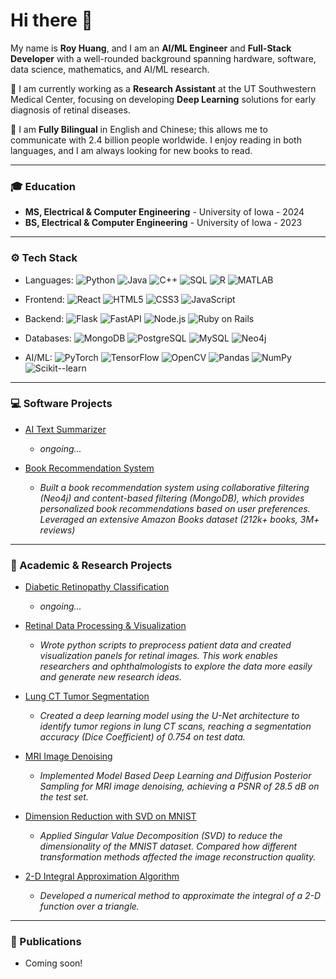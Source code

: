 # Hi there 👋


My name is **Roy Huang**, and I am an **AI/ML Engineer** and **Full-Stack Developer**
with a well-rounded background spanning hardware, software, data science, mathematics, and AI/ML research.


💼 I am currently working as a **Research Assistant** at the UT Southwestern Medical Center, 
focusing on developing **Deep Learning** solutions for early diagnosis of retinal diseases.


📜 I am **Fully Bilingual** in English and Chinese; 
this allows me to communicate with 2.4 billion people worldwide. 
I enjoy reading in both languages, and I am always looking for new books to read.


---

### 🎓 Education

- **MS, Electrical & Computer Engineering** - University of Iowa - 2024
- **BS, Electrical & Computer Engineering** - University of Iowa - 2023


---

### ⚙️ Tech Stack

- Languages:
![Python](https://img.shields.io/badge/Python-3776AB?style=flat&logo=python&logoColor=white)
![Java](https://img.shields.io/badge/Java-007396?style=flat&logo=java&logoColor=white)
![C++](https://img.shields.io/badge/C++-00599C?style=flat&logo=c%2B%2B&logoColor=white)
![SQL](https://img.shields.io/badge/SQL-4479A1?style=flat&logo=postgresql&logoColor=white)
![R](https://img.shields.io/badge/R-276DC3?style=flat&logo=r&logoColor=white)
![MATLAB](https://img.shields.io/badge/MATLAB-0076A8?style=flat&logo=Mathworks&logoColor=white)

- Frontend:
![React](https://img.shields.io/badge/React-20232A?style=flat&logo=react&logoColor=61DAFB)
![HTML5](https://img.shields.io/badge/HTML5-E34F26?style=flat&logo=html5&logoColor=white)
![CSS3](https://img.shields.io/badge/CSS3-1572B6?style=flat&logo=css3&logoColor=white)
![JavaScript](https://img.shields.io/badge/JavaScript-F7DF1E?style=flat&logo=javascript&logoColor=black)

- Backend:
![Flask](https://img.shields.io/badge/Flask-000000?style=flat&logo=flask&logoColor=white)
![FastAPI](https://img.shields.io/badge/FastAPI-009688?style=flat&logo=fastapi&logoColor=white)
![Node.js](https://img.shields.io/badge/Node.js-339933?style=flat&logo=nodedotjs&logoColor=white)
![Ruby on Rails](https://img.shields.io/badge/Ruby_on_Rails-CC0000?style=flat&logo=ruby-on-rails&logoColor=white)

- Databases:
![MongoDB](https://img.shields.io/badge/MongoDB-47A248?style=flat&logo=mongodb&logoColor=white)
![PostgreSQL](https://img.shields.io/badge/PostgreSQL-316192?style=flat&logo=postgresql&logoColor=white)
![MySQL](https://img.shields.io/badge/MySQL-005C84?style=flat&logo=mysql&logoColor=white)
![Neo4j](https://img.shields.io/badge/Neo4j-008CC1?style=flat&logo=neo4j&logoColor=white)

- AI/ML:
![PyTorch](https://img.shields.io/badge/PyTorch-EE4C2C?style=flat&logo=pytorch&logoColor=white)
![TensorFlow](https://img.shields.io/badge/TensorFlow-FF6F00?style=flat&logo=tensorflow&logoColor=white)
![OpenCV](https://img.shields.io/badge/OpenCV-5C3EE8?style=flat&logo=opencv&logoColor=white)
![Pandas](https://img.shields.io/badge/Pandas-150458?style=flat&logo=pandas&logoColor=white)
![NumPy](https://img.shields.io/badge/NumPy-013243?style=flat&logo=numpy&logoColor=white)
![Scikit--learn](https://img.shields.io/badge/Scikit--learn-F7931E?style=flat&logo=scikitlearn&logoColor=white)



---

### 💻 Software Projects

- [AI Text Summarizer](https://github.com/RoyH11/ai_summarizer)
    - *ongoing...*

- [Book Recommendation System](https://github.com/RoyH11/MDB_final_project)
    - *Built a book recommendation system using collaborative filtering (Neo4j) and content-based filtering (MongoDB),
which provides personalized book recommendations based on user preferences. 
Leveraged an extensive Amazon Books dataset (212k+ books, 3M+ reviews)*


---

### 🧬 Academic & Research Projects

- [Diabetic Retinopathy Classification]() 
    - *ongoing...* 

- [Retinal Data Processing & Visualization]()
    - *Wrote python scripts to preprocess patient data and created visualization panels for retinal images. 
This work enables researchers and ophthalmologists to explore the data more easily and generate new research ideas.*

- [Lung CT Tumor Segmentation](https://github.com/RoyH11/DLMI_Final_Project)
    - *Created a deep learning model using the U-Net architecture to identify tumor regions in lung CT scans,
reaching a segmentation accuracy (Dice Coefficient) of 0.754 on test data.*

- [MRI Image Denoising](https://github.com/RoyH11/AML-projects)
    - *Implemented Model Based Deep Learning and Diffusion Posterior Sampling for MRI image denoising, 
achieving a PSNR of 28.5 dB on the test set.*

- [Dimension Reduction with SVD on MNIST](https://github.com/RoyH11/MML_Final_Project)
    - *Applied Singular Value Decomposition (SVD) to reduce the dimensionality of the MNIST dataset. 
Compared how different transformation methods affected the image reconstruction quality.*

- [2-D Integral Approximation Algorithm](https://github.com/RoyH11/Numerical_Analysis_Final_Project)
    - *Developed a numerical method to approximate the integral of a 2-D function over a triangle.* 

---

### 📰 Publications
- Coming soon! 
